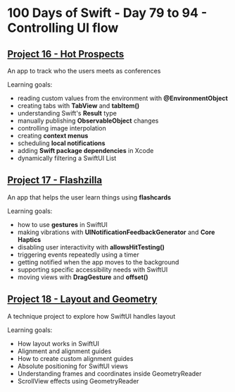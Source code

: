 # 100 Days of Swift - Day 79 to 94 - Controlling UI flow

## [Project 16 - Hot Prospects](Project%2016)
An app to track who the users meets as conferences

Learning goals:
- reading custom values from the environment with **@EnvironmentObject**
- creating tabs with **TabView** and **tabItem()**
- understanding Swift's **Result** type
- manually publishing **ObservableObject** changes
- controlling image interpolation
- creating **context menus**
- scheduling **local notifications**
- adding **Swift package dependencies** in Xcode
- dynamically filtering a SwiftUI List

## [Project 17 - Flashzilla](Project%2017)
An app that helps the user learn things using __flashcards__

Learning goals:
- how to use **gestures** in SwiftUI
- making vibrations with **UINotificationFeedbackGenerator** and **Core Haptics**
- disabling user interactivity with **allowsHitTesting()**
- triggering events repeatedly using a timer
- getting notified when the app moves to the background
- supporting specific accessibility needs with SwiftUI
- moving views with **DragGesture** and **offset()**

## [Project 18 - Layout and Geometry](Project%2018)
A technique project to explore how SwiftUI handles layout

Learning goals:
- How layout works in SwiftUI
- Alignment and alignment guides
- How to create custom alignment guides
- Absolute positioning for SwiftUI views
- Understanding frames and coordinates inside GeometryReader
- ScrollView effects using GeometryReader
